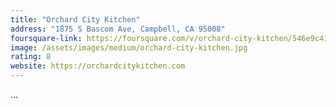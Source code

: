 ```yaml
---
title: "Orchard City Kitchen"
address: "1875 S Bascom Ave, Campbell, CA 95008"
foursquare-link: https://foursquare.com/v/orchard-city-kitchen/546e9c41498e7612e17959db
image: /assets/images/medium/orchard-city-kitchen.jpg
rating: 8
website: https://orchardcitykitchen.com
---
```


...
